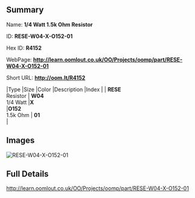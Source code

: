 

## Summary
 
Name: __1/4 Watt 1.5k Ohm Resistor__

ID: __RESE-W04-X-O152-01__

Hex ID: __R4152__

WebPage: __http://learn.oomlout.co.uk/OO/Projects/oomp/part/RESE-W04-X-O152-01__

Short URL: __http://oom.lt/R4152__


|Type   |Size   |Color   |Description   |Index   |
| __RESE__ <br>Resistor  | __W04__<br>1/4 Watt   |__X__<br>    |__O152__<br>1.5k Ohm    | __01__<br>  |


## Images
![RESE-W04-X-O152-01](http://oomlout.com/oomp-gen/parts/RESE-W04-X-O152-01/RESE-W04-X-O152-01_420.jpg)

## Full Details

 http://learn.oomlout.co.uk/OO/Projects/oomp/part/RESE-W04-X-O152-01

